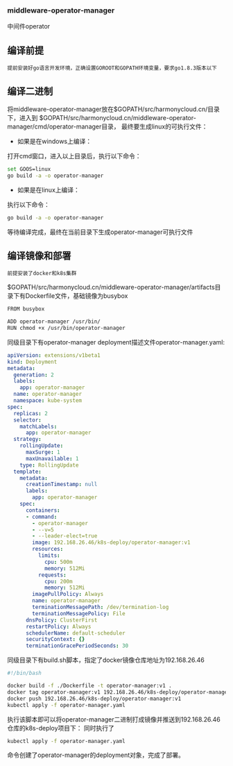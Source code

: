 ### middleware-operator-manager
中间件operator

## 编译前提
`提前安装好go语言开发环境，正确设置GOROOT和GOPATH环境变量，要求go1.8.3版本以下`

## 编译二进制
将middleware-operator-manager放在$GOPATH/src/harmonycloud.cn/目录下，进入到
$GOPATH/src/harmonycloud.cn/middleware-operator-manager/cmd/operator-manager目录，
最终要生成linux的可执行文件：

- 如果是在windows上编译：

打开cmd窗口，进入以上目录后，执行以下命令：
```sh
set GOOS=linux
go build -a -o operator-manager
```


- 如果是在linux上编译：

执行以下命令：
```sh
go build -a -o operator-manager
```
等待编译完成，最终在当前目录下生成operator-manager可执行文件

## 编译镜像和部署

`前提安装了docker和k8s集群` 

$GOPATH/src/harmonycloud.cn/middleware-operator-manager/artifacts目录下有Dockerfile文件，基础镜像为busybox
```sh
FROM busybox

ADD operator-manager /usr/bin/ 
RUN chmod +x /usr/bin/operator-manager
```
同级目录下有operator-manager deployment描述文件operator-manager.yaml:
```yaml
apiVersion: extensions/v1beta1
kind: Deployment
metadata:
  generation: 2
  labels:
    app: operator-manager
  name: operator-manager
  namespace: kube-system
spec:
  replicas: 2
  selector:
    matchLabels:
      app: operator-manager
  strategy:
    rollingUpdate:
      maxSurge: 1
      maxUnavailable: 1
    type: RollingUpdate
  template:
    metadata:
      creationTimestamp: null
      labels:
        app: operator-manager
    spec:
      containers:
      - command:
        - operator-manager
        - --v=5
        - --leader-elect=true
        image: 192.168.26.46/k8s-deploy/operator-manager:v1
        resources:
          limits:
            cpu: 500m
            memory: 512Mi
          requests:
            cpu: 200m
            memory: 512Mi
        imagePullPolicy: Always
        name: operator-manager
        terminationMessagePath: /dev/termination-log
        terminationMessagePolicy: File
      dnsPolicy: ClusterFirst
      restartPolicy: Always
      schedulerName: default-scheduler
      securityContext: {}
      terminationGracePeriodSeconds: 30
```

同级目录下有build.sh脚本，指定了docker镜像仓库地址为192.168.26.46
```sh
#!/bin/bash

docker build -f ./Dockerfile -t operator-manager:v1 .
docker tag operator-manager:v1 192.168.26.46/k8s-deploy/operator-manager:v1
docker push 192.168.26.46/k8s-deploy/operator-manager:v1
kubectl apply -f operator-manager.yaml
```
执行该脚本即可以将operator-manager二进制打成镜像并推送到192.168.26.46仓库的k8s-deploy项目下：
同时执行了
```sh
kubectl apply -f operator-manager.yaml
```
命令创建了operator-manager的deployment对象，完成了部署。



